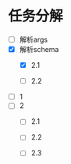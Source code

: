# 任务分解



- [ ] 解析args
- [x] 解析schema
    - [x] 2.1
    - [ ] 2.2
    
    
    
- [ ] 1
- [ ] 2
    - [ ] 2.1
    - [ ] 2.2
    - [ ] 2.3
    


    
    
